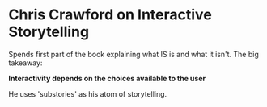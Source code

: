 # Chris Crawford on Interactive Storytelling

Spends first part of the book explaining what IS is and what it isn't. The big takeaway:

**Interactivity depends on the choices available to the user**

He uses 'substories' as his atom of storytelling.
